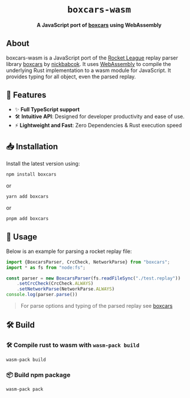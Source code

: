 <div align="center">

  <h1><code>boxcars-wasm</code></h1>

<strong>A JavaScript port of <a href="https://github.com/nickbabcock/boxcars">boxcars</a> using WebAssembly</strong>
</div>

## About

boxcars-wasm is a JavaScript port of the [Rocket League](http://www.rocketleaguegame.com/) replay parser library [boxcars](https://github.com/nickbabcock/boxcars) by [nickbabcok](https://github.com/nickbabcock).
It uses [WebAssembly](https://github.com/rustwasm/wasm-pack) to compile the underlying Rust implementation to a wasm module for JavaScript. It provides typing for all object, even the parsed replay.

## 🚀 Features

- ✨ **Full TypeScript support**
- 🛠️ **Intuitive API**: Designed for developer productivity and ease of use.
- ⚡  **Lightweight and Fast**: Zero Dependencies & Rust execution speed

## 📥 Installation

Install the latest version using:

```bash
npm install boxcars
```

or

```bash
yarn add boxcars
```

or

```bash
pnpm add boxcars
```

## 📝 Usage
Below is an example for parsing a rocket replay file:

```typescript
import {BoxcarsParser, CrcCheck, NetworkParse} from "boxcars";
import * as fs from "node:fs";

const parser = new BoxcarsParser(fs.readFileSync("./test.replay"))
    .setCrcCheck(CrcCheck.ALWAYS)
    .setNetworkParse(NetworkParse.ALWAYS)
console.log(parser.parse())
```

> For parse options and typing of the parsed replay see [boxcars](https://github.com/nickbabcock/boxcars)

## 🛠 Build

### 🛠 Compile rust to wasm with `wasm-pack build`

```
wasm-pack build
```

### 📦 Build npm package

```
wasm-pack pack
```